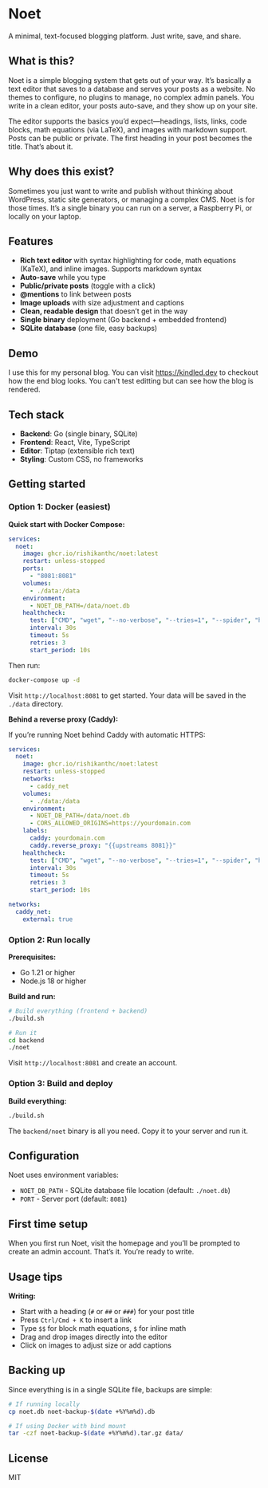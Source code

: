 # Noet

A minimal, text-focused blogging platform. Just write, save, and share.

## What is this?

Noet is a simple blogging system that gets out of your way. It’s basically a text editor that saves to a database and serves your posts as a website. No themes to configure, no plugins to manage, no complex admin panels. You write in a clean editor, your posts auto-save, and they show up on your site.

The editor supports the basics you’d expect—headings, lists, links, code blocks, math equations (via LaTeX), and images with markdown support. Posts can be public or private. The first heading in your post becomes the title. That’s about it.

## Why does this exist?

Sometimes you just want to write and publish without thinking about WordPress, static site generators, or managing a complex CMS. Noet is for those times. It’s a single binary you can run on a server, a Raspberry Pi, or locally on your laptop.

## Features

* **Rich text editor** with syntax highlighting for code, math equations (KaTeX), and inline images. Supports markdown syntax
* **Auto-save** while you type
* **Public/private posts** (toggle with a click)
* **@mentions** to link between posts
* **Image uploads** with size adjustment and captions
* **Clean, readable design** that doesn’t get in the way
* **Single binary** deployment (Go backend + embedded frontend)
* **SQLite database** (one file, easy backups)

## Demo
I use this for my personal blog. You can visit https://kindled.dev to checkout how the end blog looks. You can't test editting but can see how the blog is rendered.

## Tech stack

* **Backend**: Go (single binary, SQLite)
* **Frontend**: React, Vite, TypeScript
* **Editor**: Tiptap (extensible rich text)
* **Styling**: Custom CSS, no frameworks

## Getting started

### Option 1: Docker (easiest)

**Quick start with Docker Compose:**

````yaml
services:
  noet:
    image: ghcr.io/rishikanthc/noet:latest
    restart: unless-stopped
    ports:
      - "8081:8081"
    volumes:
      - ./data:/data
    environment:
      - NOET_DB_PATH=/data/noet.db
    healthcheck:
      test: ["CMD", "wget", "--no-verbose", "--tries=1", "--spider", "http://localhost:8081/api/settings"]
      interval: 30s
      timeout: 5s
      retries: 3
      start_period: 10s
````

Then run:

````bash
docker-compose up -d
````

Visit `http://localhost:8081` to get started. Your data will be saved in the `./data` directory.

**Behind a reverse proxy (Caddy):**

If you’re running Noet behind Caddy with automatic HTTPS:

````yaml
services:
  noet:
    image: ghcr.io/rishikanthc/noet:latest
    restart: unless-stopped
    networks:
      - caddy_net
    volumes:
      - ./data:/data
    environment:
      - NOET_DB_PATH=/data/noet.db
      - CORS_ALLOWED_ORIGINS=https://yourdomain.com
    labels:
      caddy: yourdomain.com
      caddy.reverse_proxy: "{{upstreams 8081}}"
    healthcheck:
      test: ["CMD", "wget", "--no-verbose", "--tries=1", "--spider", "http://localhost:8081/api/settings"]
      interval: 30s
      timeout: 5s
      retries: 3
      start_period: 10s

networks:
  caddy_net:
    external: true
````

### Option 2: Run locally

**Prerequisites:**

* Go 1.21 or higher
* Node.js 18 or higher

**Build and run:**

````bash
# Build everything (frontend + backend)
./build.sh

# Run it
cd backend
./noet
````

Visit `http://localhost:8081` and create an account.

### Option 3: Build and deploy

**Build everything:**

````bash
./build.sh
````

The `backend/noet` binary is all you need. Copy it to your server and run it.

## Configuration

Noet uses environment variables:

* `NOET_DB_PATH` - SQLite database file location (default: `./noet.db`)
* `PORT` - Server port (default: `8081`)

## First time setup

When you first run Noet, visit the homepage and you’ll be prompted to create an admin account. That’s it. You’re ready to write.

## Usage tips

**Writing:**

* Start with a heading (`#` or `##` or `###`) for your post title
* Press `Ctrl/Cmd + K` to insert a link
* Type `$$` for block math equations, `$` for inline math
* Drag and drop images directly into the editor
* Click on images to adjust size or add captions

## Backing up

Since everything is in a single SQLite file, backups are simple:

````bash
# If running locally
cp noet.db noet-backup-$(date +%Y%m%d).db

# If using Docker with bind mount
tar -czf noet-backup-$(date +%Y%m%d).tar.gz data/
````

## License

MIT

